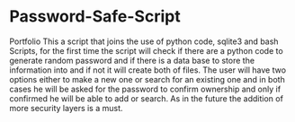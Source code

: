 # Password-Safe-Script
Portfolio
This a script that joins the use of python code, sqlite3 and bash Scripts, for the first time the script will check if there are a python code to generate random password and if there is a data base to store the information into and if not it will create both of files.
The user will have two options either to make a new one or search for an existing one and in both cases he will be asked for the password to confirm ownership and only if confirmed he will be able to add or search.
As in the future the addition of more security layers is a must.
